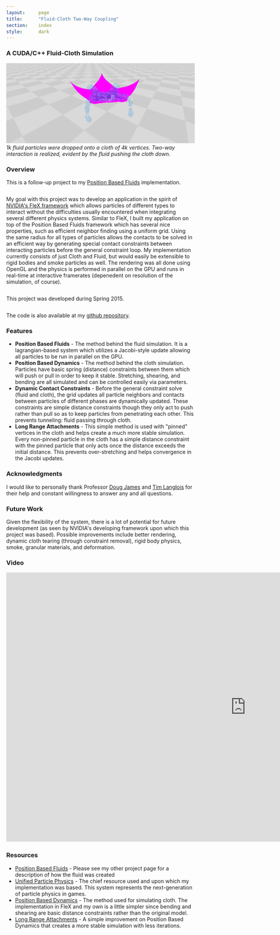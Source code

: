 ```yaml
---
layout:     page
title:      "Fluid-Cloth Two-Way Coupling"
section:	index
style:		dark
---
```


### A CUDA/C++ Fluid-Cloth Simulation ###

![A frame from the simulation](../images/cloth.png)
*1k fluid particles were dropped onto a cloth of 4k vertices. Two-way interaction is realized, evident by the fluid pushing the cloth down.*

### Overview ###
This is a follow-up project to my [Position Based Fluids](http://jagj10.github.io/projects/pbf.html) implementation.
<pre></pre>
My goal with this project was to develop an application in the spirit of [NVIDIA's FleX framework](https://developer.nvidia.com/physx-flex) which allows particles of different types to interact without the difficulties usually encountered when integrating several different physics systems. Similar to FleX, I built my application on top of the Position Based Fluids framework which has several nice properties, such as efficient neighbor finding using a uniform grid. Using the same radius for all types of particles allows the contacts to be solved in an efficient way by generating special contact constraints between interacting particles before the general constraint loop. My implementation currently consists of just Cloth and Fluid, but would easily be extensible to rigid bodies and smoke particles as well. The rendering was all done using OpenGL and the physics is performed in parallel on the GPU and runs in real-time at interactive framerates (depenedent on resolution of the simulation, of course).
<pre></pre>
This project was developed during Spring 2015.
<pre></pre>
The code is also available at my [github repository](https://github.com/JAGJ10/PositionBasedFluids).

### Features ###
- **Position Based Fluids** - The method behind the fluid simulation. It is a lagrangian-based system which utilizes a Jacobi-style update allowing all particles to be run in parallel on the GPU.
- **Position Based Dynamics** - The method behind the cloth simulation. Particles have basic spring (distance) constraints between them which will push or pull in order to keep it stable. Stretching, shearing, and bending are all simulated and can be controlled easily via parameters.
- **Dynamic Contact Constraints** - Before the general constraint solve (fluid and cloth), the grid updates all particle neighbors and contacts between particles of different phases are dynamically updated. These constraints are simple distance constraints though they only act to push rather than pull so as to keep particles from penetrating each other. This prevents tunneling: fluid passing through cloth.
- **Long Range Attachments** - This simple method is used with "pinned" vertices in the cloth and helps create a much more stable simulation. Every non-pinned particle in the cloth has a simple distance constraint with the pinned particle that only acts once the distance exceeds the initial distance. This prevents over-stretching and helps convergence in the Jacobi updates.

### Acknowledgments ###
I would like to personally thank Professor [Doug James](http://www.cs.cornell.edu/~djames/) and [Tim Langlois](http://www.cs.cornell.edu/~langlois/) for their help and constant willingness to answer any and all questions.

### Future Work ###
Given the flexibility of the system, there is a lot of potential for future development (as seen by NVIDIA's developing framework upon which this project was based). Possible improvements include better rendering, dynamic cloth tearing (through constraint removal), rigid body physics, smoke, granular materials, and deformation. 

### Video ###
<iframe width="1280" height="720" src="https://www.youtube.com/embed/OuG6TPz9fAw" frameborder="0" allowfullscreen></iframe>

### Resources ###
- [Position Based Fluids](http://jagj10.github.io/projects/pbf.html) - Please see my other project page for a description of how the fluid was created
- [Unified Particle Physics](http://mmacklin.com/uppfrta_preprint.pdf) - The chief resource used and upon which my implementation was based. This system represents the next-generation of particle physics in games.
- [Position Based Dynamics](http://matthias-mueller-fischer.ch/publications/posBasedDyn.pdf) - The method used for simulating cloth. The implementation in FleX and my own is a little simpler since bending and shearing are basic distance constraints rather than the original model.
- [Long Range Attachments](http://matthias-mueller-fischer.ch/publications/sca2012cloth.pdf) - A simple improvement on Position Based Dynamics that creates a more stable simulation with less iterations.
